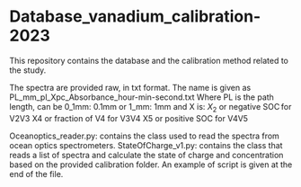 # Database_vanadium_calibration-2023
This repository contains the database and the calibration method related to the study.

The spectra are provided raw, in txt format.
The name is given as
PL_mm_pl_Xpc_Absorbance_hour-min-second.txt
Where PL is the path length, can be 0_1mm: 0.1mm or 1_mm: 1mm
and X is: 
$X_2$ or negative SOC for V2V3
X4 or fraction of V4 for V3V4
X5 or positive SOC for V4V5

Oceanoptics_reader.py: contains the class used to read the spectra from ocean optics spectrometers.
StateOfCharge_v1.py: contains the class that reads a list of spectra and calculate the state of charge and concentration based on the provided calibration folder.
An example of script is given at the end of the file.

